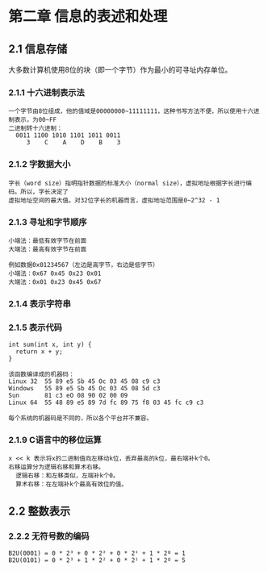 # 第二章 信息的表述和处理
## 2.1 信息存储  
  大多数计算机使用8位的块（即一个字节）作为最小的可寻址内存单位。
  ### 2.1.1 十六进制表示法  
    一个字节由8位组成，他的值域是00000000~11111111，这种书写方法不便，所以使用十六进制表示，为00~FF  
    二进制转十六进制：  
      0011 1100 1010 1101 1011 0011  
         3    C    A    D    B    3
  ### 2.1.2 字数据大小
    字长（word size）指明指针数据的标准大小（normal size），虚拟地址根据字长进行编码。所以，字长决定了  
    虚拟地址空间的最大值。对32位字长的机器而言，虚拟地址范围是0~2^32 - 1
  ### 2.1.3 寻址和字节顺序
    小端法：最低有效字节在前面
    大端法：最高有效字节在前面

    例如数据0x01234567（左边是高字节，右边是低字节）
    小端法：0x67 0x45 0x23 0x01
    大端法：0x01 0x23 0x45 0x67
  ### 2.1.4 表示字符串
  ### 2.1.5 表示代码
    int sum(int x, int y) {
      return x + y;
    }
    
    该函数编译成的机器码：
    Linux 32  55 89 e5 Sb 45 Oc 03 45 08 c9 c3
    Windows   55 89 e5 Sb 45 Oc 03 45 08 5d c3
    Sun       81 c3 eO 08 90 02 00 09
    Linux 64  55 48 89 e5 89 7d fc 89 75 f8 03 45 fc c9 c3
    
    每个系统的机器码是不同的，所以各个平台并不兼容。
  ### 2.1.9 C语言中的移位运算
    x << k 表示将x的二进制值向左移动k位，丢弃最高的k位，最右端补k个0。
    右移运算分为逻辑右移和算术右移。
      逻辑右移：和左移类似，左端补k个0。
      算术右移：在左端补k个最高有效位的值。

## 2.2 整数表示  
  ### 2.2.2 无符号数的编码
    B2U(0001) = 0 * 2³ + 0 * 2² + 0 * 2¹ + 1 * 2º = 1
    B2U(0101) = 0 * 2³ + 1 * 2² + 0 * 2¹ + 1 * 2º = 5